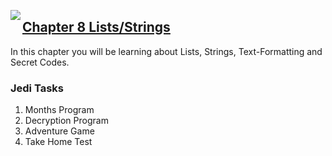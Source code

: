<img align="left" src="http://hermonswebsites.com/Classes/CS/python.png"><H2><a href="https://sites.google.com/urbandaleschools.com/pythonjedi/8-listsstrings" target="_blank">Chapter 8 Lists/Strings</a></H2>

In this chapter you will be learning about Lists, Strings, Text-Formatting and Secret Codes. 


<h3>Jedi Tasks</h3>
<ol>
  <li>Months Program</li>
  <li>Decryption Program</li>
  <li>Adventure Game</li>
  <li>Take Home Test</li>
  </ol>
